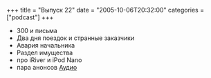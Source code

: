 +++
title = "Выпуск 22"
date = "2005-10-06T20:32:00"
categories = ["podcast"]
+++


- 300 и письма
- Два дня поездок и странные заказчики
- Авария начальника
- Раздел имущества
- про iRiver и iPod Nano
- пара анонсов
[Аудио](https://podcast.umputun.com/media/ump_podcast22.mp3)
<audio src="https://podcast.umputun.com/media/ump_podcast22.mp3" preload="none">